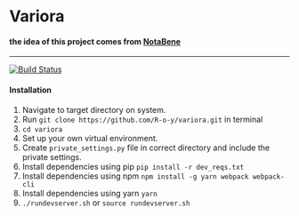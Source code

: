 Variora
========
#### the idea of this project comes from [NotaBene](http://nb.mit.edu/)
--------

[![Build Status](https://travis-ci.org/R-o-y/variora.svg?branch=master)](https://travis-ci.org/R-o-y/variora)

#### Installation

1. Navigate to target directory on system.
2. Run `git clone https://github.com/R-o-y/variora.git` in terminal
3. `cd variora`
4. Set up your own virtual environment.
5. Create `private_settings.py` file in correct directory and include the private settings.
6. Install dependencies using pip `pip install -r dev_reqs.txt`
7. Install dependencies using npm `npm install -g yarn webpack webpack-cli`
8. Install dependencies using yarn `yarn`
9. `./rundevserver.sh` or `source rundevserver.sh`

